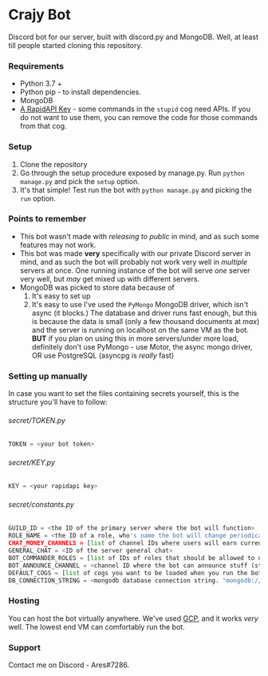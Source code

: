 # Crajy Bot
Discord bot for our server, built with discord.py and MongoDB.
Well, at least till people started cloning this repository.

### Requirements
- Python 3.7 +
- Python pip - to install dependencies.
- MongoDB
- [A RapidAPI Key](https://rapidapi.com/marketplace) - some commands in the `stupid` cog need APIs. If you do not want to use them, you can remove the code for those commands from that cog.

### Setup
1. Clone the repository
2. Go through the setup procedure exposed by manage.py. Run
```python manage.py```
and pick the `setup` option.
3. It's that simple! Test run the bot with
```python manage.py``` and picking the `run` option.

### Points to remember
- This bot wasn't made with _releasing to public_ in mind, and as such some features may not work.
- This bot was made **very** specifically with our private Discord server in mind, and as such the bot will probably not work very well in _multiple_ servers at once. One running instance of the bot will serve _one_ server very well, but *may* get mixed up with different servers. 
- MongoDB was picked to store data because of 
   1. It's easy to set up
   2. It's easy to use
 I've used the `PyMongo` MongoDB driver, which isn't async (it blocks.) 
 The database and driver runs fast enough, but this is because the data is small (only a few thousand documents at _max_) and the server is running on localhost on the same VM as the bot. **BUT** if you plan on using this in more servers/under more load, definitely don't use PyMongo - use Motor, the async mongo driver, OR use PostgreSQL (asyncpg is _really_ fast)
 
 ### Setting up manually
 In case you want to set the files containing secrets yourself, this is the structure you'll have to follow:
 ###### secret/TOKEN.py
 ```python
 TOKEN = <your bot token>
 ```
 ###### secret/KEY.py
 ```python
 KEY = <your rapidapi key>
 ```
 ###### secret/constants.py
 ```python
 GUILD_ID = <the ID of the primary server where the bot will function>
 ROLE_NAME = <the ID of a role, who's name the bot will change periodically  ---see cogs/stupid.py for more information.>
 CHAT_MONEY_CHANNELS = [list of channel IDs where users will earn currency for chatting]
 GENERAL_CHAT = <ID of the server general chat>
 BOT_COMMANDER_ROLES = [list of IDs of roles that should be allowed to use bot moderator commands]
 BOT_ANNOUNCE_CHANNEL = <channel ID where the bot can announce stuff (stock price changing, bot online etc)
 DEFAULT_COGS = [list of cogs you want to be loaded when you run the bot. use the same file names as you see in the cogs folder, WITHOUT THE .py part. For example, 'amongus', 'minecraft']
 DB_CONNECTION_STRING = <mongodb database connection string. "mongodb://localhost:27017/" if the database is running on the same machine.>
 ```
### Hosting
You can host the bot virtually anywhere.
We've used [GCP](https://cloud.google.com/), and it works *very* well. The lowest end VM can comfortably run the bot.
 
### Support
Contact me on Discord - Ares#7286.
